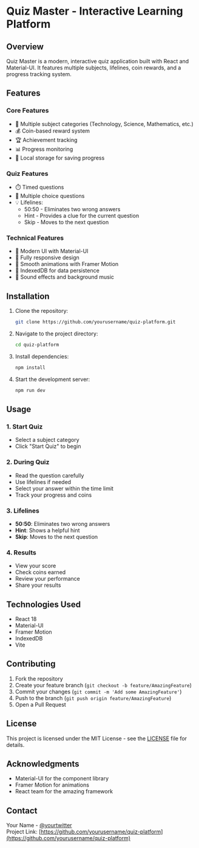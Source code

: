 # Quiz Master - Interactive Learning Platform

## Overview
Quiz Master is a modern, interactive quiz application built with React and Material-UI. It features multiple subjects, lifelines, coin rewards, and a progress tracking system.

## Features

### Core Features
- 🎯 Multiple subject categories (Technology, Science, Mathematics, etc.)
- 💰 Coin-based reward system
- 🏆 Achievement tracking
- 📊 Progress monitoring
- 💾 Local storage for saving progress

### Quiz Features
- ⏱️ Timed questions
- 🎯 Multiple choice questions
- 💡 Lifelines:
  - 50:50 - Eliminates two wrong answers
  - Hint - Provides a clue for the current question
  - Skip - Moves to the next question

### Technical Features
- 🎨 Modern UI with Material-UI
- 📱 Fully responsive design
- 🔄 Smooth animations with Framer Motion
- 💾 IndexedDB for data persistence
- 🎵 Sound effects and background music

## Installation

1. Clone the repository:
   ```sh
   git clone https://github.com/yourusername/quiz-platform.git
   ```
2. Navigate to the project directory:
   ```sh
   cd quiz-platform
   ```
3. Install dependencies:
   ```sh
   npm install
   ```
4. Start the development server:
   ```sh
   npm run dev
   ```

## Usage

### 1. Start Quiz
   - Select a subject category
   - Click "Start Quiz" to begin

### 2. During Quiz
   - Read the question carefully
   - Use lifelines if needed
   - Select your answer within the time limit
   - Track your progress and coins

### 3. Lifelines
   - **50:50**: Eliminates two wrong answers
   - **Hint**: Shows a helpful hint
   - **Skip**: Moves to the next question

### 4. Results
   - View your score
   - Check coins earned
   - Review your performance
   - Share your results

## Technologies Used
- React 18
- Material-UI
- Framer Motion
- IndexedDB
- Vite

## Contributing

1. Fork the repository
2. Create your feature branch (`git checkout -b feature/AmazingFeature`)
3. Commit your changes (`git commit -m 'Add some AmazingFeature'`)
4. Push to the branch (`git push origin feature/AmazingFeature`)
5. Open a Pull Request

## License

This project is licensed under the MIT License - see the [LICENSE](LICENSE) file for details.

## Acknowledgments
- Material-UI for the component library
- Framer Motion for animations
- React team for the amazing framework

## Contact
Your Name - [@yourtwitter](https://twitter.com/yourtwitter)  
Project Link: [https://github.com/yourusername/quiz-platform](https://github.com/yourusername/quiz-platform)

